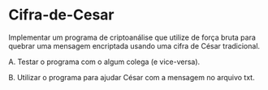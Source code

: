 # Cifra-de-Cesar
Implementar um programa de criptoanálise que utilize de força bruta para quebrar uma mensagem encriptada usando uma cifra de César tradicional.

A. Testar o programa com o algum colega (e vice-versa).

B. Utilizar o programa para ajudar César com a mensagem no arquivo txt.
